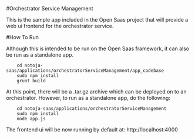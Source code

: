 #Orchestrator Service Management

This is the sample app included in the Open Saas project that will provide a web ui frontend for the orchestrator service.

#How To Run

Although this is intended to be run on the Open Saas framework, it can also be run as a standalone app. 

		cd notoja-saas/applications/orchestratorServiceManagement/app_codebase
		sudo npm install
		grunt build

At this point, there will be a .tar.gz archive which can be deployed on to an orchestrator. However, to run as a standalone app, do the following:

		cd notoja-saas/applications/orchestratorServiceManagement
		sudo npm install
		node app.js

The frontend ui will be now running by default at: http://localhost:4000